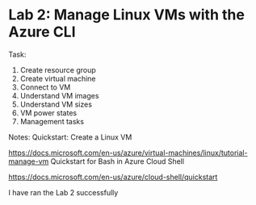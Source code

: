 # Lab 2: Manage Linux VMs with the Azure CLI

Task: 

1. Create resource group
2. Create virtual machine
3. Connect to VM
4. Understand VM images
5. Understand VM sizes
6. VM power states
7. Management tasks


Notes:
Quickstart: Create a Linux VM

https://docs.microsoft.com/en-us/azure/virtual-machines/linux/tutorial-manage-vm
Quickstart for Bash in Azure Cloud Shell

https://docs.microsoft.com/en-us/azure/cloud-shell/quickstart



I have ran the Lab 2 successfully
